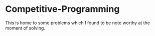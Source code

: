 # Competitive-Programming
This is home to some problems which I found to be note worthy at the moment of solving.
